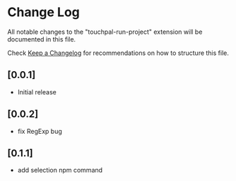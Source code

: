 # Change Log

All notable changes to the "touchpal-run-project" extension will be documented in this file.

Check [Keep a Changelog](http://keepachangelog.com/) for recommendations on how to structure this file.

## [0.0.1]

- Initial release

## [0.0.2]

- fix RegExp bug

## [0.1.1]

- add selection npm command
